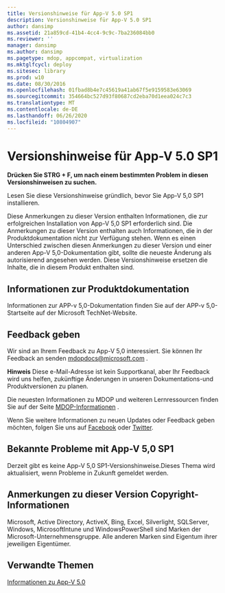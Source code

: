 ```yaml
---
title: Versionshinweise für App-V 5.0 SP1
description: Versionshinweise für App-V 5.0 SP1
author: dansimp
ms.assetid: 21a859cd-41b4-4cc4-9c9c-7ba236084bb0
ms.reviewer: ''
manager: dansimp
ms.author: dansimp
ms.pagetype: mdop, appcompat, virtualization
ms.mktglfcycl: deploy
ms.sitesec: library
ms.prod: w10
ms.date: 08/30/2016
ms.openlocfilehash: 01fbad8b4e7c45619a41ab67f5e9159583e63069
ms.sourcegitcommit: 354664bc527d93f80687cd2eba70d1eea024c7c3
ms.translationtype: MT
ms.contentlocale: de-DE
ms.lasthandoff: 06/26/2020
ms.locfileid: "10804907"
---
```

# Versionshinweise für App-V 5.0 SP1


**Drücken Sie STRG + F, um nach einem bestimmten Problem in diesen Versionshinweisen zu suchen.**

Lesen Sie diese Versionshinweise gründlich, bevor Sie App-V 5,0 SP1 installieren.

Diese Anmerkungen zu dieser Version enthalten Informationen, die zur erfolgreichen Installation von App-V 5,0 SP1 erforderlich sind. Die Anmerkungen zu dieser Version enthalten auch Informationen, die in der Produktdokumentation nicht zur Verfügung stehen. Wenn es einen Unterschied zwischen diesen Anmerkungen zu dieser Version und einer anderen App-V 5,0-Dokumentation gibt, sollte die neueste Änderung als autorisierend angesehen werden. Diese Versionshinweise ersetzen die Inhalte, die in diesem Produkt enthalten sind.

## Informationen zur Produktdokumentation


Informationen zur APP-v 5,0-Dokumentation finden Sie auf der APP-v 5,0-Startseite auf der Microsoft TechNet-Website.

## Feedback geben


Wir sind an Ihrem Feedback zu App-V 5,0 interessiert. Sie können Ihr Feedback an senden <mdopdocs@microsoft.com> .

**Hinweis**  Diese e-Mail-Adresse ist kein Supportkanal, aber Ihr Feedback wird uns helfen, zukünftige Änderungen in unseren Dokumentations-und Produktversionen zu planen.

 

Die neuesten Informationen zu MDOP und weiteren Lernressourcen finden Sie auf der Seite [MDOP-Informationen](https://go.microsoft.com/fwlink/p/?LinkId=236032) .

Wenn Sie weitere Informationen zu neuen Updates oder Feedback geben möchten, folgen Sie uns auf [Facebook](https://go.microsoft.com/fwlink/p/?LinkId=242445) oder [Twitter](https://go.microsoft.com/fwlink/p/?LinkId=242447).

## Bekannte Probleme mit App-V 5,0 SP1


Derzeit gibt es keine App-V 5,0 SP1-Versionshinweise.Dieses Thema wird aktualisiert, wenn Probleme in Zukunft gemeldet werden.

## Anmerkungen zu dieser Version Copyright-Informationen


Microsoft, Active Directory, ActiveX, Bing, Excel, Silverlight, SQLServer, Windows, MicrosoftIntune und WindowsPowerShell sind Marken der Microsoft-Unternehmensgruppe. Alle anderen Marken sind Eigentum ihrer jeweiligen Eigentümer.








## Verwandte Themen


[Informationen zu App-V 5.0](about-app-v-50.md)

 

 





